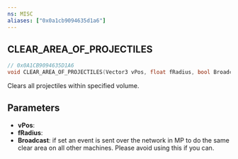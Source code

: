 ```yaml
---
ns: MISC
aliases: ["0x0a1cb9094635d1a6"]
---
```

## CLEAR_AREA_OF_PROJECTILES

```c
// 0x0A1CB9094635D1A6
void CLEAR_AREA_OF_PROJECTILES(Vector3 vPos, float fRadius, bool Broadcast);
```

Clears all projectiles within specified volume.


## Parameters
* **vPos**: 
* **fRadius**: 
* **Broadcast**: if set an event is sent over the network in MP to do the same clear area on all other machines. Please avoid using this if you can.
